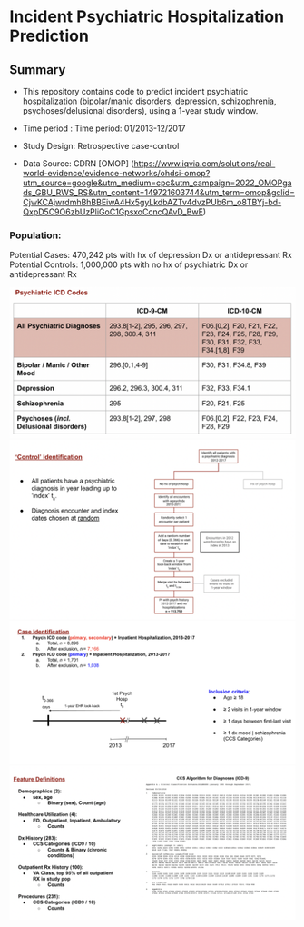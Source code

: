 # Incident Psychiatric Hospitalization Prediction


## Summary

* This repository contains code to predict incident psychiatric hospitalization (bipolar/manic disorders, depression, schizophrenia, psychoses/delusional disorders), using a 1-year study window.

* Time period : Time period: 01/2013-12/2017
* Study Design: Retrospective case-control

* Data Source: CDRN [OMOP] (https://www.iqvia.com/solutions/real-world-evidence/evidence-networks/ohdsi-omop?utm_source=google&utm_medium=cpc&utm_campaign=2022_OMOPgads_GBU_RWS_RS&utm_content=149721603744&utm_term=omop&gclid=CjwKCAjwrdmhBhBBEiwA4Hx5gyLkdbAZTv4dvzPUb6m_o8TBYj-bd-QxpD5C9O6zbUzPliGoC1GpsxoCcncQAvD_BwE)


### Population: 
  Potential Cases: 470,242 pts with hx of depression Dx or antidepressant Rx
  Potential Controls: 1,000,000 pts with no hx of psychiatric Dx or antidepressant Rx

 ![INSERT ICD_codes SCREENSHOT HERE](docs/ICD_codes.png)  
 ![INSERT Control_identification SCREENSHOT HERE](docs/Control_identification.png)  
 ![INSERT Case_identification SCREENSHOT HERE](docs/Case_identification.png)  
 ![INSERT Signals_identification SCREENSHOT HERE](docs/Signals_identification.png)  
